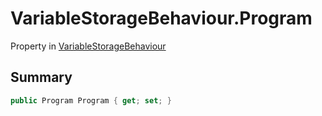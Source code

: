 # VariableStorageBehaviour.Program

Property in [VariableStorageBehaviour](/api/csharp/yarn.unity.variablestoragebehaviour.md)

## Summary



```csharp
public Program Program { get; set; }
```

